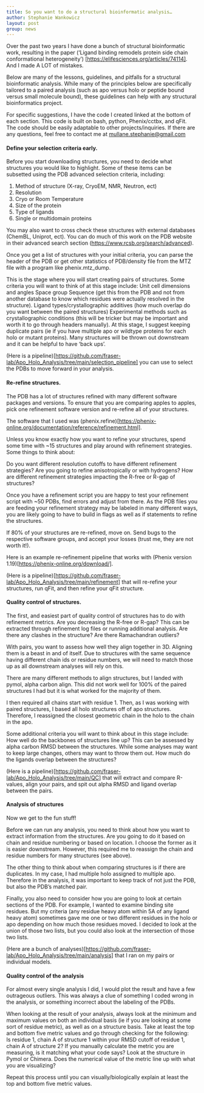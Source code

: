 ```yaml
---
title: So you want to do a structural bioinformatic analysis…
author: Stephanie Wankowicz
layout: post
group: news
---
```




Over the past two years I have done a bunch of structural bioinformatic work, resulting in the paper (‘Ligand binding remodels protein side chain conformational heterogeneity’) [https://elifesciences.org/articles/74114]. And I made A LOT of mistakes. 

Below are many of the lessons, guidelines, and pitfalls for a structural bioinformatic analysis. While many of the principles below are specifically tailored to a paired analysis (such as apo versus holo or peptide bound versus small molecule bound), these guidelines can help with any structural bioinformatics project. 

For specific suggestions, I have the code I created linked at the bottom of each section. This code is built on bash, python, Phenix/cctbx, and qFit. The code should be easily adaptable to other projects/inquiries. If there are any questions, feel free to contact me at mullane.stephanie@gmail.com

#### Define your selection criteria early. 

Before you start downloading structures, you need to decide what structures you would like to highlight. Some of these items can be subsetted using the PDB advanced selection criteria, including:
1. Method of structure (X-ray, CryoEM, NMR, Neutron, ect)
2. Resolution
3. Cryo or Room Temperature
4. Size of the protein
5. Type of ligands
6. Single or multidomain proteins

You may also want to cross check these structures with external databases (ChemBL, Uniprot, ect). You can do much of this work on the PDB website in their advanced search section (https://www.rcsb.org/search/advanced).

Once you get a list of structures with your initial criteria, you can parse the header of the PDB or get other statistics of PDB/density file from the MTZ file with a program like phenix.mtz_dump. 

This is the stage where you will start creating pairs of structures. Some criteria you will want to think of at this stage include:
Unit cell dimensions and angles
Space group
Sequence (get this from the PDB and not from another database to know which residues were actually resolved in the structure).
Ligand types/crystallographic additives (how much overlap do you want between the paired structures)
Experimental methods such as crystallographic conditions (this will be tricker but may be important and worth it to go through headers manually). 
At this stage, I suggest keeping duplicate pairs (ie if you have multiple apo or wildtype proteins for each holo or mutant proteins). Many structures will be thrown out downstream and it can be helpful to have ‘back ups’. 

(Here is a pipeline)[https://github.com/fraser-lab/Apo_Holo_Analysis/tree/main/selection_pipeline] you can use to select the PDBs to move forward in your analysis. 

#### Re-refine structures.

The PDB has a lot of structures refined with many different software packages and versions. To ensure that you are comparing apples to apples, pick one refinement software version and re-refine all of your structures. 

The software that I used was (phenix.refine)[https://phenix-online.org/documentation/reference/refinement.html].

Unless you know exactly how you want to refine your structures, spend some time with ~15 structures and play around with refinement strategies. Some things to think about:

Do you want different resolution cutoffs to have different refinement strategies?
Are you going to refine anisotropically or with hydrogens?
How are different refinement strategies impacting the R-free or R-gap of structures?

Once you have a refinement script you are happy to test your refinement script with ~50 PDBs, find errors and adjust from there. As the PDB files you are feeding your refinement strategy may be labeled in many different ways, you are likely going to have to build in flags as well as if statements to refine the structures.

If 80% of your structures are re-refined, move on. Send bugs to the respective software groups, and accept your losses (trust me, they are not worth it!). 

Here is an example re-refinement pipeline that works with (Phenix version 1.19)[https://phenix-online.org/download/]. 

(Here is a pipeline)[https://github.com/fraser-lab/Apo_Holo_Analysis/tree/main/refinement] that will re-refine your structures, run qFit, and then refine your qFit structure.


#### Quality control of structures.

The first, and easiest part of quality control of structures has to do with refinement metrics. 
Are you decreasing the R-free or R-gap? This can be extracted through refinement log files or running additional analysis.
Are there any clashes in the structure?
Are there Ramachandran outliers?

With pairs, you want to assess how well they align together in 3D. Aligning them is a beast in and of itself. Due to structures with the same sequence having different chain ids or residue numbers, we will need to match those up as all downstream analyses will rely on this. 

There are many different methods to align structures, but I landed with pymol, alpha carbon align. This did not work well for 100% of the paired structures I had but it is what worked for the majority of them. 

I then required all chains start with residue 1. Then, as I was working with paired structures, I based all holo structures off of apo structures. Therefore, I reassigned the closest geometric chain in the holo to the chain in the apo. 


Some additional criteria you will want to think about in this stage include:
How well do the backbones of structures line up? This can be assessed by alpha carbon RMSD between the structures. While some analyses may want to keep large changes, others may want to throw them out. 
How much do the ligands overlap between the structures?

(Here is a pipeline)[https://github.com/fraser-lab/Apo_Holo_Analysis/tree/main/QC] that will extract and compare R-values, align your pairs, and spit out alpha RMSD and ligand overlap between the pairs.


#### Analysis of structures

Now we get to the fun stuff!

Before we can run any analysis, you need to think about how you want to extract information from the structures. Are you going to do it based on chain and residue numbering or based on location. I choose the former as it is easier downstream. However, this required me to reassign the chain and residue numbers for many structures (see above). 

The other thing to think about when comparing structures is if there are duplicates. In my case, I had multiple holo assigned to multiple apo. Therefore in the analysis, it was important to keep track of not just the PDB, but also the PDB’s matched pair. 

Finally, you also need to consider how you are going to look at certain sections of the PDB. For example, I wanted to examine binding site residues. But my criteria (any residue heavy atom within 5A of any ligand heavy atom) sometimes gave me one or two different residues in the holo or apo depending on how much those residues moved. I decided to look at the union of those two lists, but you could also look at the intersection of those two lists.

(Here are a bunch of analyses)[https://github.com/fraser-lab/Apo_Holo_Analysis/tree/main/analysis] that I ran on my pairs or individual models. 

#### Quality control of the analysis

For almost every single analysis I did, I would plot the result and have a few outrageous outliers. This was always a clue of something I coded wrong in the analysis, or something incorrect about the labeling of the PDBs. 

When looking at the result of your analysis, always look at the minimum and maximum values on both an individual basis (ie if you are looking at some sort of residue metric), as well as on a structure basis. Take at least the top and bottom five metric values and go through checking for the following:	
Is residue 1, chain A of structure 1 within your RMSD cutoff of residue 1, chain A of structure 2?
If you manually calculate the metric you are measuring, is it matching what your code says?
Look at the structure in Pymol or Chimera. Does the numerical value of the metric line up with what you are visualizing?

Repeat this process until you can visually/biologically explain at least the top and bottom five metric values. 


	
